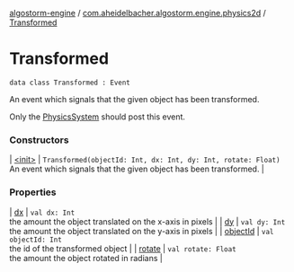 [algostorm-engine](../../index.md) / [com.aheidelbacher.algostorm.engine.physics2d](../index.md) / [Transformed](.)

# Transformed

`data class Transformed : Event`

An event which signals that the given object has been transformed.

Only the [PhysicsSystem](../-physics-system/index.md) should post this event.

### Constructors

| [&lt;init&gt;](-init-.md) | `Transformed(objectId: Int, dx: Int, dy: Int, rotate: Float)`<br>An event which signals that the given object has been transformed. |

### Properties

| [dx](dx.md) | `val dx: Int`<br>the amount the object translated on the x-axis in pixels |
| [dy](dy.md) | `val dy: Int`<br>the amount the object translated on the y-axis in pixels |
| [objectId](object-id.md) | `val objectId: Int`<br>the id of the transformed object |
| [rotate](rotate.md) | `val rotate: Float`<br>the amount the object rotated in radians |

